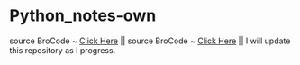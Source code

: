 # Python_notes-own
source BroCode ~ [Click Here](https://www.youtube.com/watch?v=XKHEtdqhLK8) || 
source BroCode ~ [Click Here](https://youtube.com/playlist?list=PLsyeobzWxl7poL9JTVyndKe62ieoN-MZ3&si=YLoEPRSE26dWA-lh) || I will update this repository as I progress.
